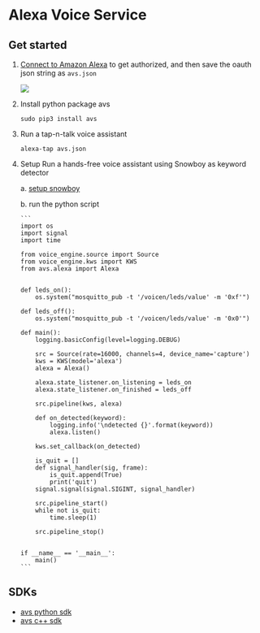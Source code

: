 # Alexa Voice Service

## Get started
1.  [Connect to Amazon Alexa](https://dev.voicen.io/connect/alexa) to get authorized, and then save the oauth json string as `avs.json`

    [![](https://dev.voicen.io/static/alexa.svg)](https://dev.voicen.io/connect/alexa)

2.  Install python package avs

    ```
    sudo pip3 install avs
    ```

3.  Run a tap-n-talk voice assistant

    ```
    alexa-tap avs.json
    ```

4.  Setup Run a hands-free voice assistant using Snowboy as keyword detector

    a.  [setup snowboy](/kws)

    b.  run the python script

        ```
        import os
        import signal
        import time

        from voice_engine.source import Source
        from voice_engine.kws import KWS
        from avs.alexa import Alexa


        def leds_on():
            os.system("mosquitto_pub -t '/voicen/leds/value' -m '0xf'")

        def leds_off():
            os.system("mosquitto_pub -t '/voicen/leds/value' -m '0x0'")

        def main():
            logging.basicConfig(level=logging.DEBUG)

            src = Source(rate=16000, channels=4, device_name='capture')
            kws = KWS(model='alexa')
            alexa = Alexa()

            alexa.state_listener.on_listening = leds_on
            alexa.state_listener.on_finished = leds_off

            src.pipeline(kws, alexa)

            def on_detected(keyword):
                logging.info('\ndetected {}'.format(keyword))
                alexa.listen()

            kws.set_callback(on_detected)

            is_quit = []
            def signal_handler(sig, frame):
                is_quit.append(True)
                print('quit')
            signal.signal(signal.SIGINT, signal_handler)

            src.pipeline_start()
            while not is_quit:
                time.sleep(1)

            src.pipeline_stop()


        if __name__ == '__main__':
            main()
        ```

## SDKs
+ [avs python sdk](https://github.com/respeaker/avs)
+ [avs c++ sdk](https://github.com/alexa/avs-device-sdk)
